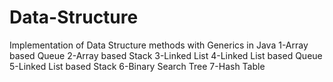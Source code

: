 # Data-Structure
Implementation of Data Structure methods with Generics in Java
1-Array based Queue
2-Array based Stack
3-Linked List
4-Linked List based Queue
5-Linked List based Stack
6-Binary Search Tree
7-Hash Table
